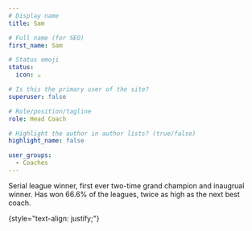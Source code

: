 ```yaml
---
# Display name
title: Sam

# Full name (for SEO)
first_name: Sam

# Status emoji
status:
  icon: ☕️

# Is this the primary user of the site?
superuser: false

# Role/position/tagline
role: Head Coach

# Highlight the author in author lists? (true/false)
highlight_name: false

user_groups:
  - Coaches
---
```


Serial league winner, first ever two-time grand champion and inaugrual winner. Has won 66.6% of the leagues, twice as high as the next best coach. 

{style="text-align: justify;"}
